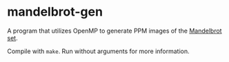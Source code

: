 mandelbrot-gen
==============

A program that utilizes OpenMP to generate PPM images of the [Mandelbrot set](https://en.wikipedia.org/wiki/Mandelbrot_set).


Compile with `make`. Run without arguments for more information.
